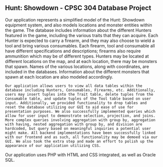 ﻿## Hunt: Showdown - CPSC 304 Database Project

Our application represents a simplified model of the Hunt: Showdown equipment system, and also models locations and monster entities within the game. The database includes information about the different Hunters featured in the game, including the various traits that they can acquire. Each Hunter is expected to carry a firearm, and they may also choose to wield a tool and bring various consumables. Each firearm, tool and consumable all have different specifications and descriptions; firearms also require ammunition which may be of different types. Hunters may be located at different locations on the map, and at each location, there may be monsters that spawn. Names of the various locations, along with coordinates, are included in the databases. Information about the different monsters that spawn at each location are also modeled accordingly.

	Our application allows users to view all data tables within the database including Hunters, Consumables, Firearms, etc. Additionally, users may insert tuples into the Trait table, delete tuples from the Consumable table, and update tuples of the Tool table based on user input. Additionally, we provided functionality to drop tables and reset the database utilizing our GUI to aid ease of use for presentation purposes. We also successfully implemented queries which allow for user input to demonstrate selection, projection, and joins. More complex queries involving aggregation with group by, aggregation with having, nested aggregation with group by, and division are hardcoded, but query based on meaningful inquiries a potential user might make. All backend implementations have been successfully linked with our frontend and as such, all functionality may be demoed via our GUI. We also took the extra step and made an effort to polish up the appearance of our application utilizing CSS.
  
  Our application uses PHP with HTML and CSS integrated, as well as Oracle SQL. 
